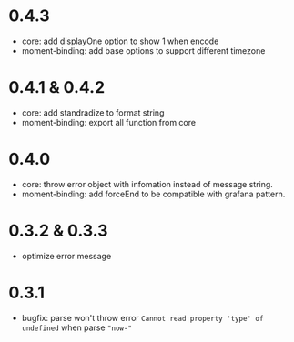 # 0.4.3
- core: add displayOne option to show 1 when encode
- moment-binding: add base options to support different timezone

# 0.4.1 & 0.4.2
- core: add standradize to format string
- moment-binding: export all function from core

# 0.4.0
- core: throw error object with infomation instead of message string.
- moment-binding: add forceEnd to be compatible with grafana pattern.

# 0.3.2 & 0.3.3
- optimize error message

# 0.3.1
- bugfix: parse won't throw error `Cannot read property 'type' of undefined` when parse `"now-"`